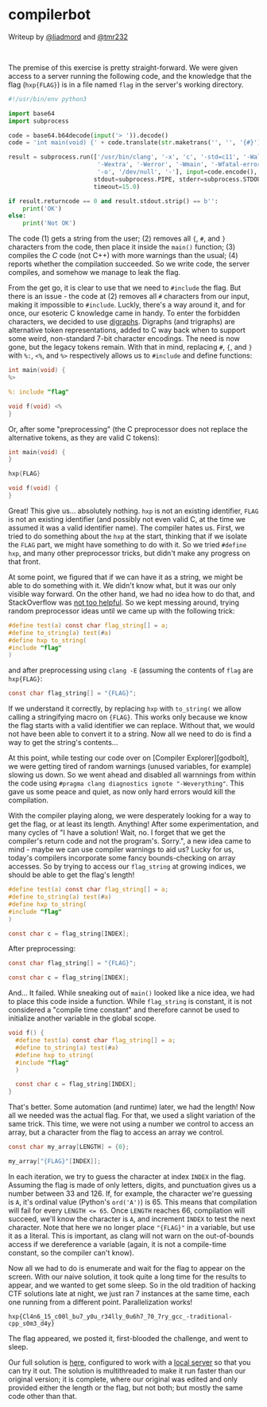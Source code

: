 # compilerbot

Writeup by [@liadmord][@liad] and [@tmr232][@tamir]

<br/>

The premise of this exercise is pretty straight-forward. We were given access to a server running the following code, and the knowledge that the flag (`hxp{FLAG}`) is in a file named `flag` in the server's working directory.

```python
#!/usr/bin/env python3

import base64
import subprocess

code = base64.b64decode(input('> ')).decode()                                    # (1)
code = 'int main(void) {' + code.translate(str.maketrans('', '', '{#}')) + '}'   # (2)

result = subprocess.run(['/usr/bin/clang', '-x', 'c', '-std=c11', '-Wall',       # (3)
                         '-Wextra', '-Werror', '-Wmain', '-Wfatal-errors',
                         '-o', '/dev/null', '-'], input=code.encode(),
                        stdout=subprocess.PIPE, stderr=subprocess.STDOUT,
                        timeout=15.0)

if result.returncode == 0 and result.stdout.strip() == b'':                      # (4)
    print('OK')
else:
    print('Not OK')
```

The code (1) gets a string from the user; (2) removes all `{`, `#`, and `}` characters from the code, then place it inside the `main()` function; (3) compiles the _C_ code (not C++) with more warnings than the usual; (4) reports whether the compilation succeeded.
So we write code, the server compiles, and somehow we manage to leak the flag.

From the get go, it is clear to use that we need to `#include` the flag. But there is an issue - the code at (2) removes all `#` characters from our input, making it impossible to `#include`. Luckly, there's a way around it, and for once, our esoteric C knowledge came in handy. To enter the forbidden characters, we decided to use [digraphs][digraphs]. Digraphs (and trigraphs) are alternative token representations, added to C way back when to support some weird, non-standard 7-bit character encodings. The need is now gone, but the legacy tokens remain. With that in mind, replacing `#`, `{`, and `}` with `%:`, `<%`, and `%>` respectively allows us to `#include` and define functions:

```c
int main(void) {
%>

%: include "flag"

void f(void) <%
}
```

Or, after some "preprocessing" (the C preprocessor does not replace the alternative tokens, as they are valid C tokens):


```c
int main(void) {
}

hxp{FLAG}

void f(void) {
}
```

Great! This give us... absolutely nothing. `hxp` is not an existing identifier, `FLAG` is not an existing identifier (and possibly not even valid C, at the time we assumed it was a valid identifier name). The compiler hates us.
First, we tried to do something about the `hxp` at the start, thinking that if we isolate the `FLAG` part, we might have something to do with it. So we tried `#define hxp`, and many other preprocessor tricks, but didn't make any progress on that front.

At some point, we figured that if we can have it as a string, we might be able to do something with it. We didn't know what, but it was our only visible way forward. On the other hand, we had no idea how to do that, and StackOverflow was [not too helpful][SO Answer]. So we kept messing around, trying random preprocessor ideas until we came up with the following trick:

```c
#define test(a) const char flag_string[] = a;
#define to_string(a) test(#a)
#define hxp to_string(
#include "flag"
)
```

and after preprocessing using `clang -E` (assuming the contents of `flag` are `hxp{FLAG}`:

```c
const char flag_string[] = "{FLAG}";
```


If we understand it correctly, by replacing `hxp` with `to_string(` we allow calling a stringifying macro on `{FLAG}`. This works only because we know the flag starts with a valid identifier we can replace. Without that, we would not have been able to convert it to a string. Now all we need to do is find a way to get the string's contents...

At this point, while testing our code over on [Compiler Explorer][godbolt], we were getting tired of random warnings (unused variables, for example) slowing us down. So we went ahead and disabled all warnnings from within the code using `#pragma clang diagnostics ignote "-Weverything"`. This gave us some peace and quiet, as now only hard errors would kill the compilation.

With the compiler playing along, we were desperately looking for a way to get the flag, or at least its length. Anything!
After some experimentation, and many cycles of "I have a solution! Wait, no. I forget that we get the compiler's return code and not the program's. Sorry.", a new idea came to mind - maybe we can use compiler warnings to aid us? Lucky for us, today's compilers incorporate some fancy bounds-checking on array accesses. So by trying to access our `flag_string` at growing indices, we should be able to get the flag's length!

```c
#define test(a) const char flag_string[] = a;
#define to_string(a) test(#a)
#define hxp to_string(
#include "flag"
)

const char c = flag_string[INDEX];
```

After preprocessing:

```c
const char flag_string[] = "{FLAG}";

const char c = flag_string[INDEX];
```

And... It failed. While sneaking out of `main()` looked like a nice idea, we had to place this code inside a function. While `flag_string` is constant, it is not considered a "compile time constant" and therefore cannot be used to initialize another variable in the global scope.

```c
void f() {
  #define test(a) const char flag_string[] = a;
  #define to_string(a) test(#a)
  #define hxp to_string(
  #include "flag"
  )

  const char c = flag_string[INDEX];
}
```

That's better. Some automation (and runtime) later, we had the length! Now all we needed was the actual flag. For that, we used a slight variation of the same trick. This time, we were not using a number we control to access an array, but a character from the flag to access an array we control. 

```c
const char my_array[LENGTH] = {0};

my_array["{FLAG}"[INDEX]];
```

In each iteration, we try to guess the character at index `INDEX` in the flag. Assuming the flag is made of only letters, digits, and punctuation gives us a number between 33 and 126. If, for example, the character we're guessing is `A`, it's ordinal value (Python's `ord('A')`) is 65. This means that compilation will fail for every `LENGTH <= 65`. Once `LENGTH` reaches 66, compilation will succeed, we'll know the character is `A`, and increment `INDEX` to test the next character.
Note that here we no longer place `"{FLAG}"` in a variable, but use it as a literal. This is important, as clang will not warn on the out-of-bounds access if we dereference a variable (again, it is not a compile-time constant, so the compiler can't know).

Now all we had to do is enumerate and wait for the flag to appear on the screen. With our naive solution, it took quite a long time for the results to appear, and we wanted to get some sleep. So in the old tradition of hacking CTF solutions late at night, we just ran 7 instances at the same time, each one running from a different point. Parallelization works!

`hxp{Cl4n6_15_c00l_bu7_y0u_r34lly_0u6h7_70_7ry_gcc_-traditional-cpp_s0m3_d4y}`

The flag appeared, we posted it, first-blooded the challenge, and went to sleep.

Our full solution is [here][compilerbot.py], configured to work with a [local server][server.py] so that you can try it out. The solution is multithreaded to make it run faster than our original version; it is complete, where our original was edited and only provided either the length or the flag, but not both; but mostly the same code other than that.

[SO Answer]: https://stackoverflow.com/questions/1246301/c-c-can-you-include-a-file-into-a-string-literal 
[digraphs]: https://en.cppreference.com/w/cpp/language/operator_alternative
[compilerbot.py]: #
[server.py]: #
[@liad]: https://twitter.com/liadmord
[@tamir]: https://twitter.com/tmr232
